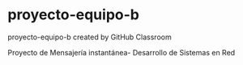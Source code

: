 # proyecto-equipo-b
proyecto-equipo-b created by GitHub Classroom

Proyecto de Mensajería instantánea- Desarrollo de Sistemas en Red
